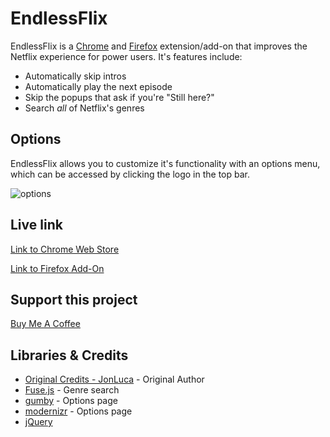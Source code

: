 # EndlessFlix

EndlessFlix is a [Chrome](https://chromewebstore.google.com/detail/endlessflix/johfagbhdkhiiedddbhkbpbdbpeoaeco) and [Firefox](https://addons.mozilla.org/en-CA/firefox/addon/endlessflix/) extension/add-on that improves the Netflix experience for power users. It's features include:

* Automatically skip intros
* Automatically play the next episode
* Skip the popups that ask if you're "Still here?"
* Search *all* of Netflix's genres

## Options

EndlessFlix allows you to customize it's functionality with an options menu, which can be accessed by clicking the logo in the top bar.

![options](https://i.imgur.com/mCeWRH2.png)

## Live link

[Link to Chrome Web Store](https://chromewebstore.google.com/detail/endlessflix/johfagbhdkhiiedddbhkbpbdbpeoaeco)

[Link to Firefox Add-On](https://addons.mozilla.org/en-CA/firefox/addon/endlessflix/)

## Support this project

[Buy Me A Coffee](https://buymeacoffee.com/jeed2424)

## Libraries & Credits

* [Original Credits - JonLuca](https://github.com/jonluca/Never-Ending-Netflix) - Original Author
* [Fuse.js](http://fusejs.io/) - Genre search
* [gumby](https://gumbyframework.com/docs/javascript/) - Options page
* [modernizr](https://modernizr.com/) - Options page
* [jQuery](https://jquery.com/)
